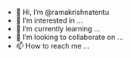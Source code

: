 - 👋 Hi, I’m @ramakrishnatentu
- 👀 I’m interested in ...
- 🌱 I’m currently learning ...
- 💞️ I’m looking to collaborate on ...
- 📫 How to reach me ...

<!---
ramakrishnatentu/ramakrishnatentu is a ✨ special ✨ repository because its `README.md` (this file) appears on your GitHub profile.
You can click the Preview link to take a look at your changes.
--->
